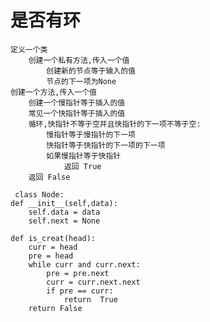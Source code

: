 # **是否有环**
    定义一个类
        创建一个私有方法,传入一个值
            创建新的节点等于输入的值
            节点的下一项为None
    创建一个方法,传入一个值
        创建一个慢指针等于插入的值
        常见一个快指针等于插入的值
        循环,快指针不等于空并且快指针的下一项不等于空:
            慢指针等于慢指针的下一项
            快指针等于快指针的下一项的下一项
            如果慢指针等于快指针
                返回 True
        返回 False
         
     class Node:
    def __init__(self,data):
        self.data = data
        self.next = None

    def is_creat(head):
        curr = head
        pre = head
        while curr and curr.next:
            pre = pre.next
            curr = curr.next.next
            if pre == curr:
                return  True
        return False    
         
    
            